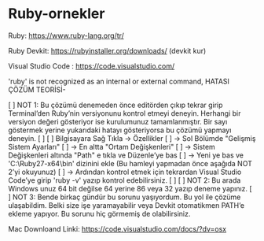 # Ruby-ornekler
 Ruby: https://www.ruby-lang.org/tr/

Ruby Devkit: https://rubyinstaller.org/downloads/ (devkit kur)

Visual Studio Code : https://code.visualstudio.com/

'ruby' is not recognized as an internal or external command, HATASI ÇÖZÜM TEORİSİ-


[ ] NOT 1: Bu çözümü denemeden önce editörden çıkıp tekrar girip Terminal’den Ruby’nin versiyonunu kontrol etmeyi deneyin. Herhangi bir versiyon değeri gösteriyor ise kurulumunuz tamamlanmıştır. Bir sayı göstermek yerine yukarıdaki hatayı gösteriyorsa bu çözümü yapmayı deneyin.
[ ] 
[ ] Bilgisayara Sağ Tıkla -> Özellikler 
[ ] -> Sol Bölümde "Gelişmiş Sistem Ayarları"
[ ] -> En altta "Ortam Değişkenleri" 
[ ] -> Sistem Değişkenleri altında "Path" e tıkla ve Düzenle’ye bas
[ ] -> Yeni ye bas ve 'C:\Ruby27-x64\bin' dizinini ekle (Bu hamleyi yapmadan önce aşağıda NOT 2’yi okuyunuz)
[ ] -> Ardından kontrol etmek için tekrardan Visual Studio Code’ye girip 'ruby -v' yazıp kontrol edebilirsiniz.
[ ] 
[ ] NOT 2: Bu arada Windows unuz 64 bit değilse 64 yerine 86 veya 32 yazıp deneme yapınız.
[ ] NOT 3: Bende birkaç gündür bu sorunu yaşıyordum. Bu yol ile çözüme ulaşabildim. Belki size işe yaramayabilir veya Devkit otomatikmen PATH’e ekleme yapıyor. Bu sorunu hiç görmemiş de olabilirsiniz.

 Mac Downloand Linki: https://code.visualstudio.com/docs/?dv=osx
